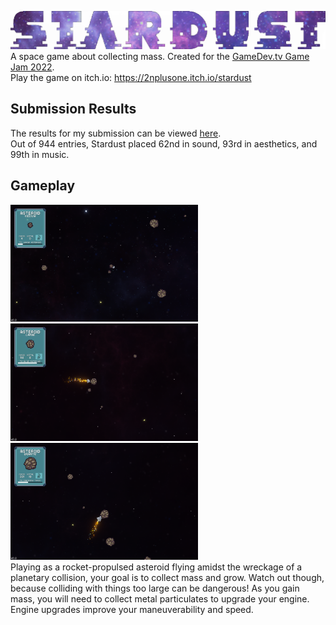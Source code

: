 [![Stardust Banner](/Art/PNGs/title_banner/Banner_transparent.png)](https://itch.io/jam/gamedevtv-jam-2022/rate/1553285)
A space game about collecting mass. Created for the [GameDev.tv Game Jam 2022](https://itch.io/jam/gamedevtv-jam-2022). <br>
Play the game on itch.io: https://2nplusone.itch.io/stardust

## Submission Results
The results for my submission can be viewed [here](https://itch.io/jam/gamedevtv-jam-2022/rate/1553285). <br>
Out of 944 entries, Stardust placed 62nd in sound, 93rd in aesthetics, and 99th in music.

## Gameplay
<img src="/gameplay/Stardust_gameplay_small.png" width="300" /> <img src="/gameplay/Stardust_gameplay_medium.png" width="300" /> <img src="/gameplay/Stardust_gameplay_large.png" width="300" /> <br>
Playing as a rocket-propulsed asteroid flying amidst the wreckage of a planetary collision, your goal is to collect mass and grow. Watch out though, because colliding with things too large can be dangerous! As you gain mass, you will need to collect metal particulates to upgrade your engine. Engine upgrades improve your maneuverability and speed.
